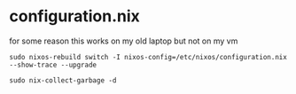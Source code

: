 # configuration.nix

for some reason this works on my old laptop but not on my vm

```shell
sudo nixos-rebuild switch -I nixos-config=/etc/nixos/configuration.nix --show-trace --upgrade
```

```shell
sudo nix-collect-garbage -d
```
